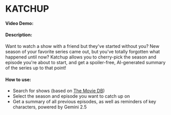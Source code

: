 # KATCHUP
#### Video Demo:  <URL HERE>
#### Description:
Want to watch a show with a friend but they've started without you? New season of your favorite series came out, but you've totally forgotten what happened until now?
Katchup allows you to cherry-pick the season and episode you're about to start, and get a spoiler-free, AI-generated summary of the series up to that point!

#### How to use:
- Search for shows (based on [The Movie DB](https://www.themoviedb.org/))
- Select the season and episode you want to catch up on
- Get a summary of all previous episodes, as well as reminders of key characters, powered by Gemini 2.5
